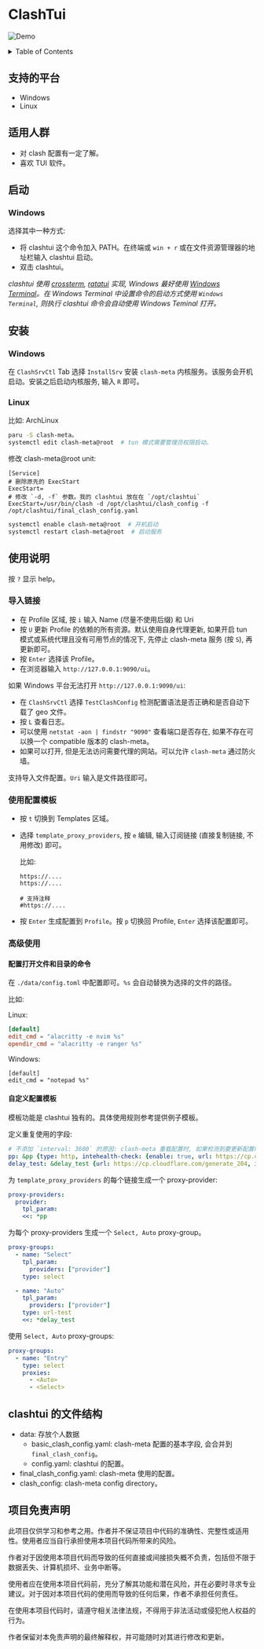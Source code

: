 # ClashTui

![Demo](./assets/clashtui_demo.gif)

<details>
<summary>Table of Contents</summary>
<!-- vim-markdown-toc GFM -->

* [支持的平台](#支持的平台)
* [适用人群](#适用人群)
* [启动](#启动)
    * [Windows](#windows)
* [安装](#安装)
    * [Windows](#windows-1)
    * [Linux](#linux)
* [使用说明](#使用说明)
    * [导入链接](#导入链接)
    * [使用配置模板](#使用配置模板)
    * [高级使用](#高级使用)
        * [配置打开文件和目录的命令](#配置打开文件和目录的命令)
        * [自定义配置模板](#自定义配置模板)
* [clashtui 的文件结构](#clashtui-的文件结构)
* [项目免责声明](#项目免责声明)

<!-- vim-markdown-toc -->
</details>

## 支持的平台

-   Windows
-   Linux

## 适用人群

-   对 clash 配置有一定了解。
-   喜欢 TUI 软件。

## 启动

### Windows

选择其中一种方式:

-   将 clashtui 这个命令加入 PATH。在终端或 `win + r` 或在文件资源管理器的地址栏输入 clashtui 启动。
-   双击 clashtui。

*clashtui 使用 [crossterm](https://docs.rs/crossterm/latest/crossterm/), [ratatui](https://github.com/ratatui-org/ratatui) 实现, Windows 最好使用 [Windows Terminal](https://github.com/microsoft/terminal)。在 Windows Terminal 中设置命令的启动方式使用 `Windows Terminal`, 则执行 clashtui 命令会自动使用 Windows Teminal 打开。*

## 安装

### Windows

在 `ClashSrvCtl` Tab 选择 `InstallSrv` 安装 `clash-meta` 内核服务。该服务会开机启动。安装之后启动内核服务, 输入 `R` 即可。

### Linux

比如: ArchLinux

```sh
paru -S clash-meta。
systemctl edit clash-meta@root  # tun 模式需要管理员权限启动。
```

修改 clash-meta@root unit:

```
[Service]
# 删除原先的 ExecStart
ExecStart=
# 修改 `-d, -f` 参数。我的 clashtui 放在在 `/opt/clashtui`
ExecStart=/usr/bin/clash -d /opt/clashtui/clash_config -f /opt/clashtui/final_clash_config.yaml
```

```sh
systemctl enable clash-meta@root  # 开机启动
systemctl restart clash-meta@root  # 启动服务
```

## 使用说明

按 `?` 显示 help。

### 导入链接

-   在 Profile 区域, 按 `i` 输入 Name (尽量不使用后缀) 和 Uri
-   按 `U` 更新 Profile 的依赖的所有资源。默认使用自身代理更新, 如果开启 tun 模式或系统代理且没有可用节点的情况下, 先停止 clash-meta 服务 (按 `S`), 再更新即可。
-   按 `Enter` 选择该 Profile。
-   在浏览器输入 `http://127.0.0.1:9090/ui`。

如果 Windows 平台无法打开 `http://127.0.0.1:9090/ui`:
-   在 `ClashSrvCtl` 选择 `TestClashConfig` 检测配置语法是否正确和是否自动下载了 geo 文件。
-   按 `L` 查看日志。
-   可以使用 `netstat -aon | findstr "9090"` 查看端口是否存在, 如果不存在可以换一个 compatible 版本的 clash-meta。
-   如果可以打开, 但是无法访问需要代理的网站。可以允许 `clash-meta` 通过防火墙。

支持导入文件配置。`Uri` 输入是文件路径即可。

### 使用配置模板

-   按 `t` 切换到 Templates 区域。
-   选择 `template_proxy_providers`, 按 `e` 编辑, 输入订阅链接 (直接复制链接, 不用修改) 即可。

    比如:

    ```
    https://....
    https://....

    # 支持注释
    #https://....
    ```

-   按 `Enter` 生成配置到 `Profile`。按 `p` 切换回 Profile, `Enter` 选择该配置即可。

### 高级使用

#### 配置打开文件和目录的命令

在 `./data/config.toml` 中配置即可。`%s` 会自动替换为选择的文件的路径。

比如:

Linux:

```toml
[default]
edit_cmd = "alacritty -e nvim %s"
opendir_cmd = "alacritty -e ranger %s"
```

Windows:

```
[default]
edit_cmd = "notepad %s"
```

#### 自定义配置模板

模板功能是 clashtui 独有的。具体使用规则参考提供例子模板。

定义重复使用的字段:

```yaml
# 不添加 `interval: 3600` 的原因: clash-meta 重载配置时, 如果检测到要更新配置时会更新 url, 这样会导致加载速度慢。
pp: &pp {type: http, intehealth-check: {enable: true, url: https://cp.cloudflare.com/generate_204, interval: 300}}
delay_test: &delay_test {url: https://cp.cloudflare.com/generate_204, interval: 300}
```

为 `template_proxy_providers` 的每个链接生成一个 proxy-provider:

```yaml
proxy-providers:
  provider:
    tpl_param:
    <<: *pp
```

为每个 proxy-providers 生成一个 `Select, Auto` proxy-group。

```yaml
proxy-groups:
  - name: "Select"
    tpl_param:
      providers: ["provider"]
    type: select

  - name: "Auto"
    tpl_param:
      providers: ["provider"]
    type: url-test
    <<: *delay_test
```

使用 `Select, Auto` proxy-groups:

```yaml
proxy-groups:
  - name: "Entry"
    type: select
    proxies:
      - <Auto>
      - <Select>
```

## clashtui 的文件结构

-   data: 存放个人数据
    -   basic_clash_config.yaml: clash-meta 配置的基本字段, 会合并到 `final_clash_config`。
    -   config.yaml: clashtui 的配置。
-   final_clash_config.yaml: clash-meta 使用的配置。
-   clash_config: clash-meta config directory。


## 项目免责声明

此项目仅供学习和参考之用。作者并不保证项目中代码的准确性、完整性或适用性。使用者应当自行承担使用本项目代码所带来的风险。

作者对于因使用本项目代码而导致的任何直接或间接损失概不负责，包括但不限于数据丢失、计算机损坏、业务中断等。

使用者应在使用本项目代码前，充分了解其功能和潜在风险，并在必要时寻求专业建议。对于因对本项目代码的使用而导致的任何后果，作者不承担任何责任。

在使用本项目代码时，请遵守相关法律法规，不得用于非法活动或侵犯他人权益的行为。

作者保留对本免责声明的最终解释权，并可能随时对其进行修改和更新。
